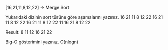 [16,21,11,8,12,22] -> Merge Sort

Yukarıdaki dizinin sort türüne göre aşamalarını yazınız.
16 21 11 8 12 22
16 21 11        8 12 22
16 21   11      8 12    22
11 16 21        8 12 22

Result: 8 11 12 16 21 22

Big-O gösterimini yazınız.
O(nlogn)